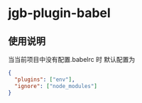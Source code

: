 # jgb-plugin-babel

## 使用说明

当当前项目中没有配置.babelrc 时
默认配置为

```json
{
  "plugins": ["env"],
  "ignore": ["node_modules"]
}
```

